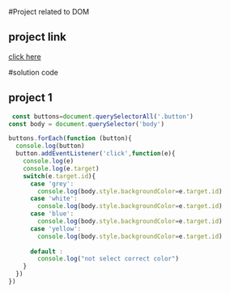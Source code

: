 #Project related to DOM

## project link
[click here](
https://stackblitz.com/edit/dom-project-chaiaurcode?file=1-colorChanger%2Fchaiaurcode.js
)


#solution code

## project 1

```javascript
 const buttons=document.querySelectorAll('.button')
const body = document.querySelector('body')

buttons.forEach(function (button){
  console.log(button)
  button.addEventListener('click',function(e){
    console.log(e)
    console.log(e.target)
    switch(e.target.id){
      case 'grey':
        console.log(body.style.backgroundColor=e.target.id)
      case 'white':
        console.log(body.style.backgroundColor=e.target.id)
      case 'blue':
        console.log(body.style.backgroundColor=e.target.id)
      case 'yellow':
        console.log(body.style.backgroundColor=e.target.id)
        
      default :
        console.log("not select correct color")
    }
  })
})
```
 